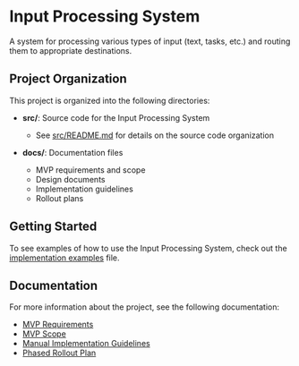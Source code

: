 # Input Processing System

A system for processing various types of input (text, tasks, etc.) and routing them to appropriate destinations.

## Project Organization

This project is organized into the following directories:

- **src/**: Source code for the Input Processing System
  - See [src/README.md](src/README.md) for details on the source code organization

- **docs/**: Documentation files
  - MVP requirements and scope
  - Design documents
  - Implementation guidelines
  - Rollout plans

## Getting Started

To see examples of how to use the Input Processing System, check out the [implementation examples](src/examples/implementation-examples.ts) file.

## Documentation

For more information about the project, see the following documentation:

- [MVP Requirements](docs/mvp_requirements.md)
- [MVP Scope](docs/mvp_scope.md)
- [Manual Implementation Guidelines](docs/manual_implementation_guidelines.md)
- [Phased Rollout Plan](docs/phased_rollout_plan.md)
